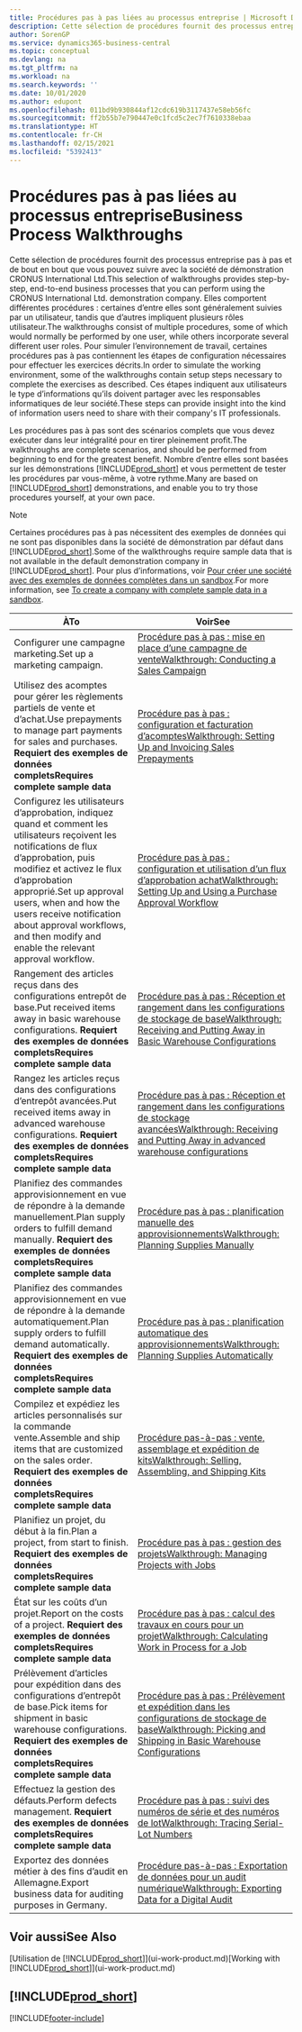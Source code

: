 ```yaml
---
title: Procédures pas à pas liées au processus entreprise | Microsoft Docs
description: Cette sélection de procédures fournit des processus entreprise pas à pas et de bout en bout que vous pouvez suivre avec la société de démonstration CRONUS International Ltd.
author: SorenGP
ms.service: dynamics365-business-central
ms.topic: conceptual
ms.devlang: na
ms.tgt_pltfrm: na
ms.workload: na
ms.search.keywords: ''
ms.date: 10/01/2020
ms.author: edupont
ms.openlocfilehash: 011bd9b930844af12cdc619b3117437e58eb56fc
ms.sourcegitcommit: ff2b55b7e790447e0c1fcd5c2ec7f7610338ebaa
ms.translationtype: HT
ms.contentlocale: fr-CH
ms.lasthandoff: 02/15/2021
ms.locfileid: "5392413"
---
```

# <a name="business-process-walkthroughs"></a><span data-ttu-id="2f998-103">Procédures pas à pas liées au processus entreprise</span><span class="sxs-lookup"><span data-stu-id="2f998-103">Business Process Walkthroughs</span></span>

<span data-ttu-id="2f998-104">Cette sélection de procédures fournit des processus entreprise pas à pas et de bout en bout que vous pouvez suivre avec la société de démonstration CRONUS International Ltd.</span><span class="sxs-lookup"><span data-stu-id="2f998-104">This selection of walkthroughs provides step-by-step, end-to-end business processes that you can perform using the CRONUS International Ltd. demonstration company.</span></span> <span data-ttu-id="2f998-105">Elles comportent différentes procédures : certaines d’entre elles sont généralement suivies par un utilisateur, tandis que d’autres impliquent plusieurs rôles utilisateur.</span><span class="sxs-lookup"><span data-stu-id="2f998-105">The walkthroughs consist of multiple procedures, some of which would normally be performed by one user, while others incorporate several different user roles.</span></span> <span data-ttu-id="2f998-106">Pour simuler l’environnement de travail, certaines procédures pas à pas contiennent les étapes de configuration nécessaires pour effectuer les exercices décrits.</span><span class="sxs-lookup"><span data-stu-id="2f998-106">In order to simulate the working environment, some of the walkthroughs contain setup steps necessary to complete the exercises as described.</span></span> <span data-ttu-id="2f998-107">Ces étapes indiquent aux utilisateurs le type d’informations qu’ils doivent partager avec les responsables informatiques de leur société.</span><span class="sxs-lookup"><span data-stu-id="2f998-107">These steps can provide insight into the kind of information users need to share with their company's IT professionals.</span></span>  

 <span data-ttu-id="2f998-108">Les procédures pas à pas sont des scénarios complets que vous devez exécuter dans leur intégralité pour en tirer pleinement profit.</span><span class="sxs-lookup"><span data-stu-id="2f998-108">The walkthroughs are complete scenarios, and should be performed from beginning to end for the greatest benefit.</span></span> <span data-ttu-id="2f998-109">Nombre d’entre elles sont basées sur les démonstrations [!INCLUDE[prod_short](includes/prod_short.md)] et vous permettent de tester les procédures par vous-même, à votre rythme.</span><span class="sxs-lookup"><span data-stu-id="2f998-109">Many are based on [!INCLUDE[prod_short](includes/prod_short.md)] demonstrations, and enable you to try those procedures yourself, at your own pace.</span></span>  

> [!NOTE]
> <span data-ttu-id="2f998-110">Certaines procédures pas à pas nécessitent des exemples de données qui ne sont pas disponibles dans la société de démonstration par défaut dans [!INCLUDE[prod_short](includes/prod_short.md)].</span><span class="sxs-lookup"><span data-stu-id="2f998-110">Some of the walkthroughs require sample data that is not available in the default demonstration company in [!INCLUDE[prod_short](includes/prod_short.md)].</span></span> <span data-ttu-id="2f998-111">Pour plus d’informations, voir [Pour créer une société avec des exemples de données complètes dans un sandbox](across-how-create-sandbox-environment.md#to-create-a-company-with-complete-sample-data-in-a-sandbox).</span><span class="sxs-lookup"><span data-stu-id="2f998-111">For more information, see [To create a company with complete sample data in a sandbox](across-how-create-sandbox-environment.md#to-create-a-company-with-complete-sample-data-in-a-sandbox).</span></span>

|<span data-ttu-id="2f998-112">À</span><span class="sxs-lookup"><span data-stu-id="2f998-112">To</span></span>|<span data-ttu-id="2f998-113">Voir</span><span class="sxs-lookup"><span data-stu-id="2f998-113">See</span></span>|  
|--------|---------|  
|<span data-ttu-id="2f998-114">Configurer une campagne marketing.</span><span class="sxs-lookup"><span data-stu-id="2f998-114">Set up a marketing campaign.</span></span>|[<span data-ttu-id="2f998-115">Procédure pas à pas : mise en place d’une campagne de vente</span><span class="sxs-lookup"><span data-stu-id="2f998-115">Walkthrough: Conducting a Sales Campaign</span></span>](walkthrough-conducting-a-sales-campaign.md)|  
|<span data-ttu-id="2f998-116">Utilisez des acomptes pour gérer les règlements partiels de vente et d’achat.</span><span class="sxs-lookup"><span data-stu-id="2f998-116">Use prepayments to manage part payments for sales and purchases.</span></span> <span data-ttu-id="2f998-117">**Requiert des exemples de données complets**</span><span class="sxs-lookup"><span data-stu-id="2f998-117">**Requires complete sample data**</span></span> |[<span data-ttu-id="2f998-118">Procédure pas à pas : configuration et facturation d’acomptes</span><span class="sxs-lookup"><span data-stu-id="2f998-118">Walkthrough: Setting Up and Invoicing Sales Prepayments</span></span>](walkthrough-setting-up-and-invoicing-sales-prepayments.md)|  
|<span data-ttu-id="2f998-119">Configurez les utilisateurs d’approbation, indiquez quand et comment les utilisateurs reçoivent les notifications de flux d’approbation, puis modifiez et activez le flux d’approbation approprié.</span><span class="sxs-lookup"><span data-stu-id="2f998-119">Set up approval users, when and how the users receive notification about approval workflows, and then modify and enable the relevant approval workflow.</span></span>|[<span data-ttu-id="2f998-120">Procédure pas à pas : configuration et utilisation d’un flux d’approbation achat</span><span class="sxs-lookup"><span data-stu-id="2f998-120">Walkthrough: Setting Up and Using a Purchase Approval Workflow</span></span>](walkthrough-setting-up-and-using-a-purchase-approval-workflow.md)|  
|<span data-ttu-id="2f998-121">Rangement des articles reçus dans des configurations entrepôt de base.</span><span class="sxs-lookup"><span data-stu-id="2f998-121">Put received items away in basic warehouse configurations.</span></span> <span data-ttu-id="2f998-122">**Requiert des exemples de données complets**</span><span class="sxs-lookup"><span data-stu-id="2f998-122">**Requires complete sample data**</span></span>|[<span data-ttu-id="2f998-123">Procédure pas à pas : Réception et rangement dans les configurations de stockage de base</span><span class="sxs-lookup"><span data-stu-id="2f998-123">Walkthrough: Receiving and Putting Away in Basic Warehouse Configurations</span></span>](walkthrough-receiving-and-putting-away-in-basic-warehousing.md)|  
|<span data-ttu-id="2f998-124">Rangez les articles reçus dans des configurations d’entrepôt avancées.</span><span class="sxs-lookup"><span data-stu-id="2f998-124">Put received items away in advanced warehouse configurations.</span></span> <span data-ttu-id="2f998-125">**Requiert des exemples de données complets**</span><span class="sxs-lookup"><span data-stu-id="2f998-125">**Requires complete sample data**</span></span>|[<span data-ttu-id="2f998-126">Procédure pas à pas : Réception et rangement dans les configurations de stockage avancées</span><span class="sxs-lookup"><span data-stu-id="2f998-126">Walkthrough: Receiving and Putting Away in advanced warehouse configurations</span></span>](walkthrough-receiving-and-putting-away-in-advanced-warehousing.md)|  
|<span data-ttu-id="2f998-127">Planifiez des commandes approvisionnement en vue de répondre à la demande manuellement.</span><span class="sxs-lookup"><span data-stu-id="2f998-127">Plan supply orders to fulfill demand manually.</span></span> <span data-ttu-id="2f998-128">**Requiert des exemples de données complets**</span><span class="sxs-lookup"><span data-stu-id="2f998-128">**Requires complete sample data**</span></span>|[<span data-ttu-id="2f998-129">Procédure pas à pas : planification manuelle des approvisionnements</span><span class="sxs-lookup"><span data-stu-id="2f998-129">Walkthrough: Planning Supplies Manually</span></span>](walkthrough-planning-supplies-manually.md)|  
|<span data-ttu-id="2f998-130">Planifiez des commandes approvisionnement en vue de répondre à la demande automatiquement.</span><span class="sxs-lookup"><span data-stu-id="2f998-130">Plan supply orders to fulfill demand automatically.</span></span> <span data-ttu-id="2f998-131">**Requiert des exemples de données complets**</span><span class="sxs-lookup"><span data-stu-id="2f998-131">**Requires complete sample data**</span></span>|[<span data-ttu-id="2f998-132">Procédure pas à pas : planification automatique des approvisionnements</span><span class="sxs-lookup"><span data-stu-id="2f998-132">Walkthrough: Planning Supplies Automatically</span></span>](walkthrough-planning-supplies-automatically.md)|  
|<span data-ttu-id="2f998-133">Compilez et expédiez les articles personnalisés sur la commande vente.</span><span class="sxs-lookup"><span data-stu-id="2f998-133">Assemble and ship items that are customized on the sales order.</span></span> <span data-ttu-id="2f998-134">**Requiert des exemples de données complets**</span><span class="sxs-lookup"><span data-stu-id="2f998-134">**Requires complete sample data**</span></span>|[<span data-ttu-id="2f998-135">Procédure pas-à-pas : vente, assemblage et expédition de kits</span><span class="sxs-lookup"><span data-stu-id="2f998-135">Walkthrough: Selling, Assembling, and Shipping Kits</span></span>](walkthrough-selling-assembling-and-shipping-kits.md)|  
|<span data-ttu-id="2f998-136">Planifiez un projet, du début à la fin.</span><span class="sxs-lookup"><span data-stu-id="2f998-136">Plan a project, from start to finish.</span></span> <span data-ttu-id="2f998-137">**Requiert des exemples de données complets**</span><span class="sxs-lookup"><span data-stu-id="2f998-137">**Requires complete sample data**</span></span>|[<span data-ttu-id="2f998-138">Procédure pas à pas : gestion des projets</span><span class="sxs-lookup"><span data-stu-id="2f998-138">Walkthrough: Managing Projects with Jobs</span></span>](walkthrough-managing-projects-with-jobs.md)|  
|<span data-ttu-id="2f998-139">État sur les coûts d’un projet.</span><span class="sxs-lookup"><span data-stu-id="2f998-139">Report on the costs of a project.</span></span> <span data-ttu-id="2f998-140">**Requiert des exemples de données complets**</span><span class="sxs-lookup"><span data-stu-id="2f998-140">**Requires complete sample data**</span></span>|[<span data-ttu-id="2f998-141">Procédure pas à pas : calcul des travaux en cours pour un projet</span><span class="sxs-lookup"><span data-stu-id="2f998-141">Walkthrough: Calculating Work in Process for a Job</span></span>](walkthrough-calculating-work-in-process-for-a-job.md)|  
|<span data-ttu-id="2f998-142">Prélèvement d’articles pour expédition dans des configurations d’entrepôt de base.</span><span class="sxs-lookup"><span data-stu-id="2f998-142">Pick items for shipment in basic warehouse configurations.</span></span> <span data-ttu-id="2f998-143">**Requiert des exemples de données complets**</span><span class="sxs-lookup"><span data-stu-id="2f998-143">**Requires complete sample data**</span></span>|[<span data-ttu-id="2f998-144">Procédure pas à pas : Prélèvement et expédition dans les configurations de stockage de base</span><span class="sxs-lookup"><span data-stu-id="2f998-144">Walkthrough: Picking and Shipping in Basic Warehouse Configurations</span></span>](walkthrough-picking-and-shipping-in-basic-warehousing.md)|  
|<span data-ttu-id="2f998-145">Effectuez la gestion des défauts.</span><span class="sxs-lookup"><span data-stu-id="2f998-145">Perform defects management.</span></span> <span data-ttu-id="2f998-146">**Requiert des exemples de données complets**</span><span class="sxs-lookup"><span data-stu-id="2f998-146">**Requires complete sample data**</span></span>|[<span data-ttu-id="2f998-147">Procédure pas à pas : suivi des numéros de série et des numéros de lot</span><span class="sxs-lookup"><span data-stu-id="2f998-147">Walkthrough: Tracing Serial-Lot Numbers</span></span>](walkthrough-tracing-serial-lot-numbers.md)|
|<span data-ttu-id="2f998-148">Exportez des données métier à des fins d’audit en Allemagne.</span><span class="sxs-lookup"><span data-stu-id="2f998-148">Export business data for auditing purposes in Germany.</span></span>|[<span data-ttu-id="2f998-149">Procédure pas-à-pas : Exportation de données pour un audit numérique</span><span class="sxs-lookup"><span data-stu-id="2f998-149">Walkthrough: Exporting Data for a Digital Audit</span></span>](LocalFunctionality/Germany/walkthrough-exporting-data-for-a-digital-audit.md)|

## <a name="see-also"></a><span data-ttu-id="2f998-150">Voir aussi</span><span class="sxs-lookup"><span data-stu-id="2f998-150">See Also</span></span>

<span data-ttu-id="2f998-151">[Utilisation de [!INCLUDE[prod_short](includes/prod_short.md)]](ui-work-product.md)</span><span class="sxs-lookup"><span data-stu-id="2f998-151">[Working with [!INCLUDE[prod_short](includes/prod_short.md)]](ui-work-product.md)</span></span>  

## [!INCLUDE[prod_short](includes/free_trial_md.md)]  


[!INCLUDE[footer-include](includes/footer-banner.md)]
